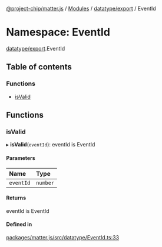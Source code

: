 [@project-chip/matter.js](../README.md) / [Modules](../modules.md) / [datatype/export](datatype_export.md) / EventId

# Namespace: EventId

[datatype/export](datatype_export.md).EventId

## Table of contents

### Functions

- [isValid](datatype_export.EventId.md#isvalid)

## Functions

### isValid

▸ **isValid**(`eventId`): eventId is EventId

#### Parameters

| Name | Type |
| :------ | :------ |
| `eventId` | `number` |

#### Returns

eventId is EventId

#### Defined in

[packages/matter.js/src/datatype/EventId.ts:33](https://github.com/project-chip/matter.js/blob/0c058ae17fdba4c0b89b8b13c309011d51782299/packages/matter.js/src/datatype/EventId.ts#L33)

